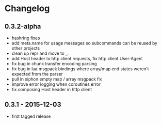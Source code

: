 # Changelog

## 0.3.2-alpha

* hashring fixes
* add meta.name for usage messages so subcommands can be reused by other
  projects
* clean up repr and move to \_.
* add Host header to http client requests, fix http client User-Agent
* fix bug in chunk transfer encoding parsing
* fix bug in lua msgpack bindings where array/map end states weren't expected
  from the parser
* pull in siphon empty map / array msgpack fix
* improve error logging when coroutines error
* fix composing Host header in http client

## 0.3.1 - 2015-12-03

* first tagged release
